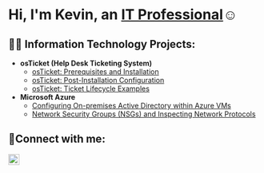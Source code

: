 <h1>Hi, I'm Kevin, an <a href="https://linkedin.com/in/kevindiaz16">IT Professional</a>☺</h1>

<h2>👨‍💻 Information Technology Projects:</h2>

- <b>osTicket (Help Desk Ticketing System)</b>
  - [osTicket: Prerequisites and Installation](https://github.com/kevindiaz16/osticket-prereqs)
  - [osTicket: Post-Installation Configuration](https://github.com/kevindiaz16/post-install-config)
  - [osTicket: Ticket Lifecycle Examples](https://github.com/kevindiaz16/ticket-lifecycle)
- <b>Microsoft Azure</b>
  - [Configuring On-premises Active Directory within Azure VMs](https://github.com/kevindiaz16/configure-ad)
  - [Network Security Groups (NSGs) and Inspecting Network Protocols](https://github.com/kevindiaz16/azure-network-protocols)

<h2>🤳Connect with me:</h2>

[<img align="left" alt="Josh | LinkedIn" width="22px" src="https://cdn.jsdelivr.net/npm/simple-icons@v3/icons/linkedin.svg" />][linkedin]

[linkedin]: https://linkedin.com/in/kevindiaz16
